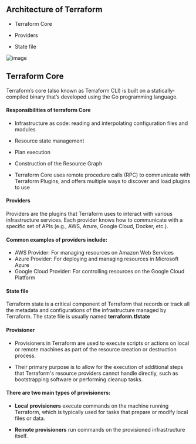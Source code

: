 ## Architecture of Terraform
* Terraform Core
  
* Providers
  
* State file

![image](https://github.com/user-attachments/assets/5da053a0-0930-41c7-9d7d-2a1297c6a725)

## Terraform Core
Terraform’s core (also known as Terraform CLI) is built on a statically-compiled binary that’s developed using the Go programming language.

#### Responsibilities of terraform Core
* Infrastructure as code: reading and interpolating configuration files and modules
  
* Resource state management
  
* Plan execution
  
* Construction of the Resource Graph
  
* Terraform Core uses remote procedure calls (RPC) to communicate with Terraform Plugins, and offers multiple ways to discover and load plugins to use

#### Providers
Providers are the plugins that Terraform uses to interact with various infrastructure services.
Each provider knows how to communicate with a specific set of APIs (e.g., AWS, Azure, Google Cloud, Docker, etc.).

#### Common examples of providers include:
* AWS Provider: For managing resources on Amazon Web Services
* Azure Provider: For deploying and managing resources in Microsoft Azure
* Google Cloud Provider: For controlling resources on the Google Cloud Platform

#### State file
Terraform state is a critical component of Terraform that records or track all the metadata and configurations of the infrastructure managed by Terraform. The state file is usually named **terraform.tfstate**

#### Provisioner
* Provisioners in Terraform are used to execute scripts or actions on local or remote machines as part of the resource creation or destruction process. 

* Their primary purpose is to allow for the execution of additional steps that Terraform's resource providers cannot handle directly, such as bootstrapping software or performing cleanup tasks.

#### There are two main types of provisioners: 
* **Local provisioners** execute commands on the machine running Terraform, which is typically used for tasks that prepare or modify local files or data.
  
* **Remote provisioners** run commands on the provisioned infrastructure itself. 
